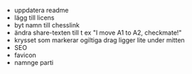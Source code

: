 * uppdatera readme
* lägg till licens
* byt namn till chesslink
* ändra share-texten till t ex "I move A1 to A2, checkmate!"
* krysset som markerar ogiltiga drag ligger lite under mitten
* SEO
* favicon
* namnge parti
